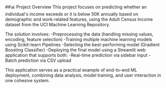 ##📊 Project Overview
This project focuses on predicting whether an individual's income exceeds or it is below 50K annually based on demographic and work-related features, using the Adult Census Income dataset from the UCI Machine Learning Repository.

The solution involves:
-Preprocessing the data (handling missing values, encoding, feature selection)
-Training multiple machine learning models using Scikit-learn Pipelines
-Selecting the best-performing model (Gradient Boosting Classifier)
-Deploying the final model using a Streamlit web application that supports both:
-Real-time prediction via sidebar input
-Batch prediction via CSV upload

This application serves as a practical example of end-to-end ML deployment, combining data analysis, model training, and user interaction in one cohesive system.
